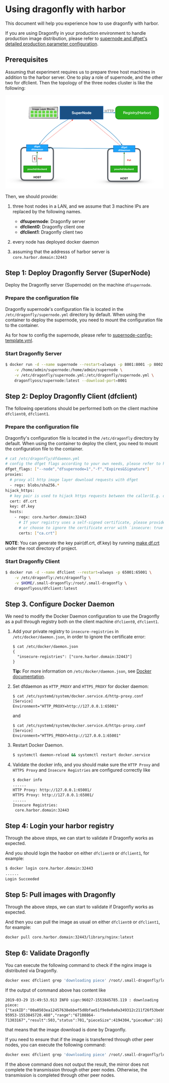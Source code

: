 # Using dragonfly with harbor

This document will help you experience how to use dragonfly with harbor.

If you are using Dragonfly in your production environment to handle production image distribution, please refer to [supernode and dfget's detailed production parameter configuration](../config).

## Prerequisites

Assuming that experiment requires us to prepare three host machines in addition to the harbor server. One to play a role of supernode, and the other two for dfclient. Then the topology of the three nodes cluster is like the following:

![quick start cluster topology](../images/quick-start-topo.png)

Then, we should provide:

1. three host nodes in a LAN, and we assume that 3 machine IPs are replaced by the following names.

    - **dfsupernode**: Dragonfly server
    - **dfclient0**: Dragonfly client one
    - **dfclient1**: Dragonfly client two

2. every node has deployed docker daemon
3. assuming that the addresss of harbor server is `core.harbor.domain:32443`

## Step 1: Deploy Dragonfly Server (SuperNode)

Deploy the Dragonfly server (Supernode) on the machine `dfsupernode`.

### Prepare the configuration file

Dragonfly supernode's configuration file is located in the `/etc/dragonfly/supernode.yml` directory by default. When using the container to deploy the supernode, you need to mount the configuration file to the container.

As for how to config the supernode, please refer to [supernode-config-template.yml](../config/supernode_config_template.yml).

### Start Dragonfly Server

```bash
$ docker run -d --name supernode --restart=always -p 8001:8001 -p 8002:8002 \
	-v /home/admin/supernode:/home/admin/supernode \
	-v /etc/dragonfly/supernode.yml:/etc/dragonfly/supernode.yml \
	dragonflyoss/supernode:latest --download-port=8001
```

## Step 2: Deploy Dragonfly Client (dfclient)

The following operations should be performed both on the client machine `dfclient0`, `dfclient1`.

### Prepare the configuration file

Dragonfly's configuration file is located in the `/etc/dragonfly` directory by default. When using the container to deploy the client, you need to mount the configuration file to the container.

```bash
# cat /etc/dragonfly/dfdaemon.yml
# config the dfget flags according to your own needs, please refer to https://github.com/dragonflyoss/Dragonfly/blob/master/docs/cli_reference/dfget.md
dfget_flags: ["--node","dfsupernode=1","-f","Expires&Signature"]
proxies:
  # proxy all http image layer download requests with dfget
  - regx: blobs/sha256.*
hijack_https:
  # key pair is used to hijack https requests between the caller(E.g. dockerd, containerd) and dfdaemon. You can generate them with make df.crt at the root directory of dragonfly project.
  cert: df.crt
  key: df.key
  hosts:
    - regx: core.harbor.domain:32443
      # If your registry uses a self-signed certificate, please provide the certificate
      # or choose to ignore the certificate error with `insecure: true`.
      certs: ["ca.crt"]
```

**NOTE**: You can generate the key pair(df.crt, df.key) by running [make df.crt](https://github.com/dragonflyoss/Dragonfly/blob/master/Makefile#L166) under the root directory of project.

### Start Dragonfly Client

```bash
$ docker run -d --name dfclient --restart=always -p 65001:65001 \
    -v /etc/dragonfly:/etc/dragonfly \
    -v $HOME/.small-dragonfly:/root/.small-dragonfly \
    dragonflyoss/dfclient:latest
```

## Step 3. Configure Docker Daemon

We need to modify the Docker Daemon configuration to use the Dragonfly as a pull through registry both on the client machine `dfclient0`, `dfclient1`.

1. Add your private registry to `insecure-registries` in `/etc/docker/daemon.json`, in order to ignore the certificate error:

	```
	$ cat /etc/docker/daemon.json
	{
	  "insecure-registries": ["core.harbor.domain:32443"]
	}
	```

	**Tip:** For more information on `/etc/docker/daemon.json`, see [Docker documentation](https://docs.docker.com/registry/recipes/mirror/#configure-the-cache).

2. Set dfdaemon as `HTTP_PROXY` and `HTTPS_PROXY` for docker daemon:

	```
	$ cat /etc/systemd/system/docker.service.d/http-proxy.conf
	[Service]
	Environment="HTTP_PROXY=http://127.0.0.1:65001"
	```

	and

	```
	$ cat /etc/systemd/system/docker.service.d/https-proxy.conf
	[Service]
	Environment="HTTPS_PROXY=http://127.0.0.1:65001"
	```

3. Restart Docker Daemon.

	```bash
	$ systemctl daemon-reload && systemctl restart docker.service
	```

4. Validate the docker info, and you should make sure the `HTTP Proxy` and `HTTPS Proxy` and `Insecure Registries` are configured correctly like

	```
	$ docker info
	......
	HTTP Proxy: http://127.0.0.1:65001/
	HTTPS Proxy: http://127.0.0.1:65001/
	......
	Insecure Registries:
	 core.harbor.domain:32443
	```

## Step 4: Login your harbor registry

Through the above steps, we can start to validate if Dragonfly works as expected.

And you should login the haobor on either `dfclient0` or `dfclient1`, for example:

```bash
$ docker login core.harbor.domain:32443
......
Login Succeeded
```

## Step 5: Pull images with Dragonfly

Through the above steps, we can start to validate if Dragonfly works as expected.

And then you can pull the image as usual on either `dfclient0` or `dfclient1`, for example:

```bash
docker pull core.harbor.domain:32443/library/nginx:latest
```

## Step 6: Validate Dragonfly

You can execute the following command to check if the nginx image is distributed via Dragonfly.

```bash
docker exec dfclient grep 'downloading piece' /root/.small-dragonfly/logs/dfclient.log
```

If the output of command above has content like

```
2019-03-29 15:49:53.913 INFO sign:96027-1553845785.119 : downloading piece:{"taskID":"00a0503ea12457638ebbef5d0bfae51f9e8e0a0a349312c211f26f53beb93cdc","superNode":"127.0.0.1","dstCid":"127.0.0.1-95953-1553845720.488","range":"67108864-71303167","result":503,"status":701,"pieceSize":4194304,"pieceNum":16}
```

that means that the image download is done by Dragonfly.

If you need to ensure that if the image is transferred through other peer nodes, you can execute the following command:

```bash
docker exec dfclient grep 'downloading piece' /root/.small-dragonfly/logs/dfclient.log | grep -v cdnnode
```

If the above command does not output the result, the mirror does not complete the transmission through other peer nodes. Otherwise, the transmission is completed through other peer nodes.
